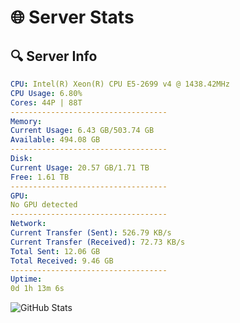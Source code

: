# 🌐 Server Stats
## 🔍 Server Info
```yaml
CPU: Intel(R) Xeon(R) CPU E5-2699 v4 @ 1438.42MHz
CPU Usage: 6.80%
Cores: 44P | 88T
-----------------------------------
Memory:
Current Usage: 6.43 GB/503.74 GB
Available: 494.08 GB
-----------------------------------
Disk:
Current Usage: 20.57 GB/1.71 TB
Free: 1.61 TB
-----------------------------------
GPU:
No GPU detected
-----------------------------------
Network:
Current Transfer (Sent): 526.79 KB/s
Current Transfer (Received): 72.73 KB/s
Total Sent: 12.06 GB
Total Received: 9.46 GB
-----------------------------------
Uptime:
0d 1h 13m 6s
```
![GitHub Stats](https://img.shields.io/badge/Updated-2025-04-19_18:21:54-blue)